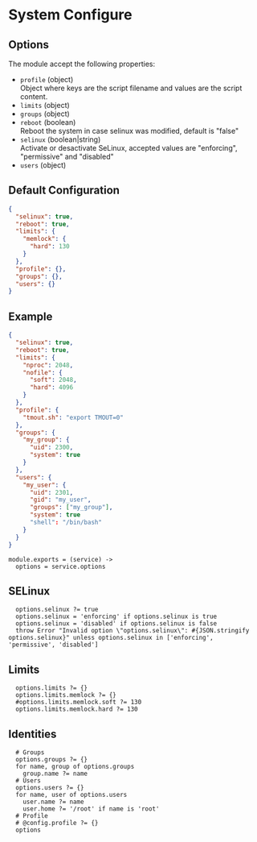 
# System Configure

## Options

The module accept the following properties:

* `profile` (object)   
  Object where keys are the script filename and values are the script content.    
* `limits` (object)   
* `groups` (object)   
* `reboot` (boolean)   
  Reboot the system in case selinux was modified, default is "false"
* `selinux` (boolean|string)   
  Activate or desactivate SeLinux, accepted values are "enforcing", "permissive" and "disabled"
* `users` (object)   

## Default Configuration

```json
{
  "selinux": true,
  "reboot": true,
  "limits": {
    "memlock": {
      "hard": 130
    }
  },
  "profile": {},
  "groups": {},
  "users": {}
}
```

## Example

```json
{
  "selinux": true,
  "reboot": true,
  "limits": {
    "nproc": 2048,
    "nofile": {
      "soft": 2048,
      "hard": 4096
    }
  },
  "profile": {
    "tmout.sh": "export TMOUT=0"
  },
  "groups": {
    "my_group": {
      "uid": 2300,
      "system": true
    }
  },
  "users": {
    "my_user": {
      "uid": 2301,
      "gid": "my_user",
      "groups": ["my_group"],
      "system": true
      "shell": "/bin/bash"
    }
  }
}
```

    module.exports = (service) ->
      options = service.options
      
## SELinux

      options.selinux ?= true
      options.selinux = 'enforcing' if options.selinux is true
      options.selinux = 'disabled' if options.selinux is false
      throw Error "Invalid option \"options.selinux\": #{JSON.stringify options.selinux}" unless options.selinux in ['enforcing', 'permissive', 'disabled']

## Limits

      options.limits ?= {}
      options.limits.memlock ?= {}
      #options.limits.memlock.soft ?= 130
      options.limits.memlock.hard ?= 130

## Identities

      # Groups
      options.groups ?= {}
      for name, group of options.groups
        group.name ?= name
      # Users
      options.users ?= {}
      for name, user of options.users
        user.name ?= name
        user.home ?= '/root' if name is 'root'
      # Profile
      # @config.profile ?= {}
      options
